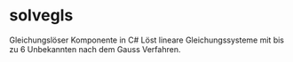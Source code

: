 # solvegls
Gleichungslöser Komponente in C#
Löst lineare Gleichungssysteme mit bis zu 6 Unbekannten
nach dem Gauss Verfahren.
